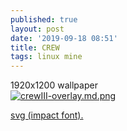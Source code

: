 ```yaml
---
published: true
layout: post
date: '2019-09-18 08:51'
title: CREW
tags: linux mine
---
```

1920x1200 wallpaper   
[![crewIII-overlay.md.png](https://cdn.scrot.moe/images/2019/09/18/crewIII-overlay.md.png)](https://cdn.scrot.moe/images/2019/09/18/crewIII-overlay.png)

[svg (impact font).](/media/crew.svg)
